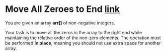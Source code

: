 # Move All Zeroes to End [link](https://www.geeksforgeeks.org/batch/gfg-160-problems/track/arrays-gfg-160/problem/move-all-zeroes-to-end-of-array0751)

You are given an array **arr[]** of non-negative integers.

Your task is to move all the zeros in the array to the right end while maintaining the relative order of the non-zero elements. The operation must be performed **in place**, meaning you should not use extra space for another array.
